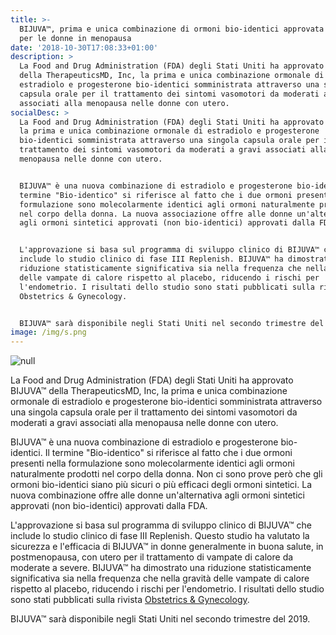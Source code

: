 ```yaml
---
title: >-
  BIJUVA™, prima e unica combinazione di ormoni bio-identici approvata dalla FDA
  per le donne in menopausa
date: '2018-10-30T17:08:33+01:00'
description: >
  La Food and Drug Administration (FDA) degli Stati Uniti ha approvato BIJUVA™
  della TherapeuticsMD, Inc, la prima e unica combinazione ormonale di
  estradiolo e progesterone bio-identici somministrata attraverso una singola
  capsula orale per il trattamento dei sintomi vasomotori da moderati a gravi
  associati alla menopausa nelle donne con utero.
socialDesc: >
  La Food and Drug Administration (FDA) degli Stati Uniti ha approvato BIJUVA™,
  la prima e unica combinazione ormonale di estradiolo e progesterone
  bio-identici somministrata attraverso una singola capsula orale per il
  trattamento dei sintomi vasomotori da moderati a gravi associati alla
  menopausa nelle donne con utero.


  BIJUVA™ è una nuova combinazione di estradiolo e progesterone bio-identici. Il
  termine "Bio-identico" si riferisce al fatto che i due ormoni presenti nella
  formulazione sono molecolarmente identici agli ormoni naturalmente prodotti
  nel corpo della donna. La nuova associazione offre alle donne un'alternativa
  agli ormoni sintetici approvati (non bio-identici) approvati dalla FDA.


  L'approvazione si basa sul programma di sviluppo clinico di BIJUVA™ che
  include lo studio clinico di fase III Replenish. BIJUVA™ ha dimostrato una
  riduzione statisticamente significativa sia nella frequenza che nella gravità
  delle vampate di calore rispetto al placebo, riducendo i rischi per
  l'endometrio. I risultati dello studio sono stati pubblicati sulla rivista
  Obstetrics & Gynecology.


  BIJUVA™ sarà disponibile negli Stati Uniti nel secondo trimestre del 2019.
image: /img/s.png
---
```

![null](/img/s.png)

La Food and Drug Administration (FDA) degli Stati Uniti ha approvato BIJUVA™ della TherapeuticsMD, Inc, la prima e unica combinazione ormonale di estradiolo e progesterone bio-identici somministrata attraverso una singola capsula orale per il trattamento dei sintomi vasomotori da moderati a gravi associati alla menopausa nelle donne con utero.

BIJUVA™ è una nuova combinazione di estradiolo e progesterone bio-identici. Il termine "Bio-identico" si riferisce al fatto che i due ormoni presenti nella formulazione sono molecolarmente identici agli ormoni naturalmente prodotti nel corpo della donna. Non ci sono prove però che gli ormoni bio-identici siano più sicuri o più efficaci degli ormoni sintetici.  La nuova combinazione offre alle donne un'alternativa agli ormoni sintetici approvati (non bio-identici) approvati dalla FDA.

L'approvazione si basa sul programma di sviluppo clinico di  BIJUVA™ che include lo studio clinico di fase III Replenish. Questo studio ha valutato la sicurezza e l'efficacia di  BIJUVA™ in donne generalmente in buona salute, in postmenopausa, con utero per il trattamento di vampate di calore da moderate a severe.  BIJUVA™ ha dimostrato una riduzione statisticamente significativa sia nella frequenza che nella gravità delle vampate di calore rispetto al placebo, riducendo i rischi per l'endometrio. I risultati dello studio sono stati pubblicati sulla rivista [Obstetrics & Gynecology](https://www.ncbi.nlm.nih.gov/pubmed/29889748).

BIJUVA™ sarà disponibile negli Stati Uniti nel secondo trimestre del 2019.
